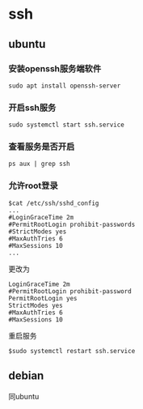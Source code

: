 ssh
===

## ubuntu

### 安装openssh服务端软件
```
sudo apt install openssh-server
```

### 开启ssh服务
```
sudo systemctl start ssh.service
```

### 查看服务是否开启
```
ps aux | grep ssh
```

### 允许root登录
```shell
$cat /etc/ssh/sshd_config
...
#LoginGraceTime 2m
#PermitRootLogin prohibit-passwords
#StrictModes yes
#MaxAuthTries 6
#MaxSessions 10
...
```
更改为
```shell
LoginGraceTime 2m
#PermitRootLogin prohibit-password
PermitRootLogin yes
StrictModes yes
#MaxAuthTries 6
#MaxSessions 10
```
重启服务
```shell
$sudo systemctl restart ssh.service
```

## debian
同ubuntu